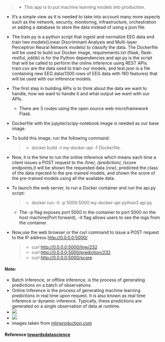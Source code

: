 >- This app is to put machine learning models into production.
- It’s a simple view as it is needed to take into account many more aspects such as the network, security, monitoring, infrastructure, orchestration or adding a database to store the data instead of using a json file.

- The train.py is a python script that ingest and normalize EEG data and train two models(Linear Discriminant Analysis and Multi-layer Perceptron Neural Network models) to classify the data. The Dockerfile will be used to build our Docker image, requirements.txt (flask, flask-restful, joblib) is for the Python dependencies and api.py is the script that will be called to perform the online inference using REST APIs. train.csv are the data used to train our models, and test.json is a file containing new EEG data(1300 rows of EEG data with 160 features) that will be used with our inference models.

- The first step in building APIs is to think about the data we want to handle, how we want to handle it and what output we want with our APIs.
   - There are 3 routes using the open source web microframework Flask.

- Dockerfile with the jupyter/scipy-notebook image is needed as our base image. 
- To build this image, run the following command:
   >- docker build -t my-docker-api -f Dockerfile .
- Now, it is the time to run the online inference which means each time a client issues a POST request to the /line/<Line>, /prediction/<Line>, /score endpoints,it will be shown the requested data (row), predicted the class of the data injected to the pre-trained models, and shown the score of the pre-trained models using all the available data.
- To launch the web server, to run a Docker container and run the api.py script:
   >- docker run -it -p 5000:5000 my-docker-api python3 api.py
    - The -p flag exposes port 5000 in the container to port 5000 on the host machine(Port forward), -it flag allows users to see the logs from the container.
- Now,use the web browser or the curl command to issue a POST request to the IP address http://0.0.0.0:5000/ 
   >- curl http://0.0.0.0:5000/line/232
   >- curl http://0.0.0.0:5000/prediction/232
   >- curl http://0.0.0.0:5000/score

#### Note:
- Batch inference, or offline inference, is the process of generating predictions on a batch of observations
- Online Inference is the process of generating machine learning predictions in real time upon request. It is also known as real time inference or dynamic inference. Typically, these predictions are generated on a single observation of data at runtime.
- ![](images/batch.png)
- ![](images/online.png)
- images taken from [mlinproduction.com](https://mlinproduction.com/batch-inference-vs-online-inference/)
#### Reference [towardsdatascience](https://towardsdatascience.com/machine-learning-prediction-in-real-time-using-docker-and-python-rest-apis-with-flask-4235aa2395eb)
